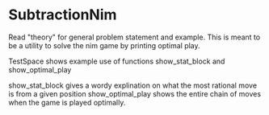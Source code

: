 # SubtractionNim
Read "theory" for general problem statement and example.
This is meant to be a utility to solve the nim game by printing optimal play.

TestSpace shows example use of functions show_stat_block and show_optimal_play

show_stat_block gives a wordy explination on what the most rational move is from a given position
show_optimal_play shows the entire chain of moves when the game is played optimally. 
